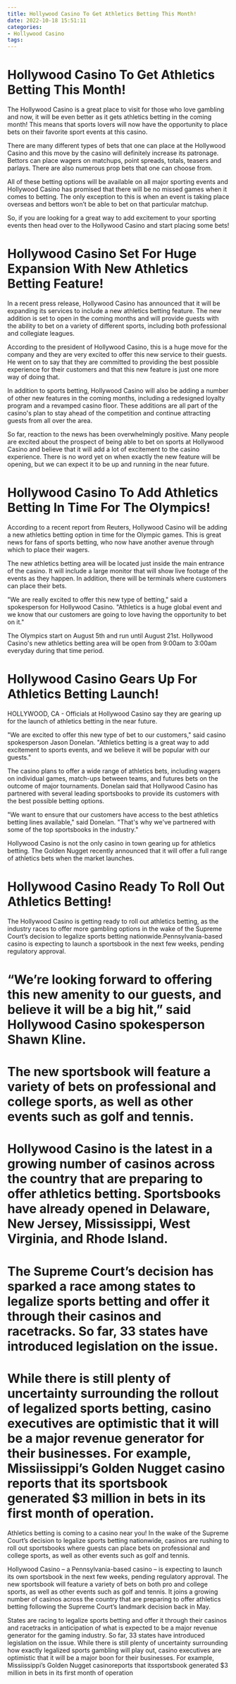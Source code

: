 ```yaml
---
title: Hollywood Casino To Get Athletics Betting This Month!
date: 2022-10-18 15:51:11
categories:
- Hollywood Casino
tags:
---
```



#  Hollywood Casino To Get Athletics Betting This Month!

The Hollywood Casino is a great place to visit for those who love gambling and now, it will be even better as it gets athletics betting in the coming month! This means that sports lovers will now have the opportunity to place bets on their favorite sport events at this casino.

There are many different types of bets that one can place at the Hollywood Casino and this move by the casino will definitely increase its patronage. Bettors can place wagers on matchups, point spreads, totals, teasers and parlays. There are also numerous prop bets that one can choose from.

All of these betting options will be available on all major sporting events and Hollywood Casino has promised that there will be no missed games when it comes to betting. The only exception to this is when an event is taking place overseas and bettors won’t be able to bet on that particular matchup.

So, if you are looking for a great way to add excitement to your sporting events then head over to the Hollywood Casino and start placing some bets!

#  Hollywood Casino Set For Huge Expansion With New Athletics Betting Feature!

In a recent press release, Hollywood Casino has announced that it will be expanding its services to include a new athletics betting feature. The new addition is set to open in the coming months and will provide guests with the ability to bet on a variety of different sports, including both professional and collegiate leagues.

According to the president of Hollywood Casino, this is a huge move for the company and they are very excited to offer this new service to their guests. He went on to say that they are committed to providing the best possible experience for their customers and that this new feature is just one more way of doing that.

In addition to sports betting, Hollywood Casino will also be adding a number of other new features in the coming months, including a redesigned loyalty program and a revamped casino floor. These additions are all part of the casino's plan to stay ahead of the competition and continue attracting guests from all over the area.

So far, reaction to the news has been overwhelmingly positive. Many people are excited about the prospect of being able to bet on sports at Hollywood Casino and believe that it will add a lot of excitement to the casino experience. There is no word yet on when exactly the new feature will be opening, but we can expect it to be up and running in the near future.

#  Hollywood Casino To Add Athletics Betting In Time For The Olympics!

According to a recent report from Reuters, Hollywood Casino will be adding a new athletics betting option in time for the Olympic games. This is great news for fans of sports betting, who now have another avenue through which to place their wagers.

The new athletics betting area will be located just inside the main entrance of the casino. It will include a large monitor that will show live footage of the events as they happen. In addition, there will be terminals where customers can place their bets.

"We are really excited to offer this new type of betting," said a spokesperson for Hollywood Casino. "Athletics is a huge global event and we know that our customers are going to love having the opportunity to bet on it."

The Olympics start on August 5th and run until August 21st. Hollywood Casino's new athletics betting area will be open from 9:00am to 3:00am everyday during that time period.

#  Hollywood Casino Gears Up For Athletics Betting Launch!

HOLLYWOOD, CA - Officials at Hollywood Casino say they are gearing up for the launch of athletics betting in the near future.

"We are excited to offer this new type of bet to our customers," said casino spokesperson Jason Donelan. "Athletics betting is a great way to add excitement to sports events, and we believe it will be popular with our guests."

The casino plans to offer a wide range of athletics bets, including wagers on individual games, match-ups between teams, and futures bets on the outcome of major tournaments. Donelan said that Hollywood Casino has partnered with several leading sportsbooks to provide its customers with the best possible betting options.

"We want to ensure that our customers have access to the best athletics betting lines available," said Donelan. "That's why we've partnered with some of the top sportsbooks in the industry."

Hollywood Casino is not the only casino in town gearing up for athletics betting. The Golden Nugget recently announced that it will offer a full range of athletics bets when the market launches.

#  Hollywood Casino Ready To Roll Out Athletics Betting!

The Hollywood Casino is getting ready to roll out athletics betting, as the industry races to offer more gambling options in the wake of the Supreme Court’s decision to legalize sports betting nationwide.Pennsylvania-based casino is expecting to launch a sportsbook in the next few weeks, pending regulatory approval.

# “We’re looking forward to offering this new amenity to our guests, and believe it will be a big hit,” said Hollywood Casino spokesperson Shawn Kline.

# The new sportsbook will feature a variety of bets on professional and college sports, as well as other events such as golf and tennis.

# Hollywood Casino is the latest in a growing number of casinos across the country that are preparing to offer athletics betting. Sportsbooks have already opened in Delaware, New Jersey, Mississippi, West Virginia, and Rhode Island.

# The Supreme Court’s decision has sparked a race among states to legalize sports betting and offer it through their casinos and racetracks. So far, 33 states have introduced legislation on the issue.

# While there is still plenty of uncertainty surrounding the rollout of legalized sports betting, casino executives are optimistic that it will be a major revenue generator for their businesses. For example, Missiissippi’s Golden Nugget casino reports that its sportsbook generated $3 million in bets in its first month of operation.

Athletics betting is coming to a casino near you! In the wake of the Supreme Court’s decision to legalize sports betting nationwide, casinos are rushing to roll out sportsbooks where guests can place bets on professional and college sports, as well as other events such as golf and tennis.

Hollywood Casino – a Pennsylvania-based casino – is expecting to launch its own sportsbook in the next few weeks, pending regulatory approval. The new sportsbook will feature a variety of bets on both pro and college sports, as well as other events such as golf and tennis. It joins a growing number of casinos across the country that are preparing to offer athletics betting following the Supreme Court’s landmark decision back in May.

States are racing to legalize sports betting and offer it through their casinos and racetracks in anticipation of what is expected to be a major revenue generator for the gaming industry. So far, 33 states have introduced legislation on the issue. While there is still plenty of uncertainty surrounding how exactly legalized sports gambling will play out, casino executives are optimistic that it will be a major boon for their businesses. For example, Missiissippi’s Golden Nugget casinoreports that itssportsbook generated $3 million in bets in its first month of operation